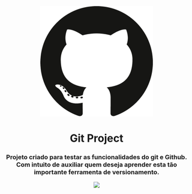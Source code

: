 <div align="center">
    <img src="/assets/github-logo.png" />
</div>

<h1 align="center">Git Project</h1>

<h3 align="center">
    Projeto criado para testar as funcionalidades do git e Github. Com intuito de auxiliar quem deseja aprender esta tão importante ferramenta de versionamento.
</h3>

<div align="center">
    <img src="https://img.shields.io/github/last-commit/cloud-week-thiago/gitProject?style=plastic" />
</div>

